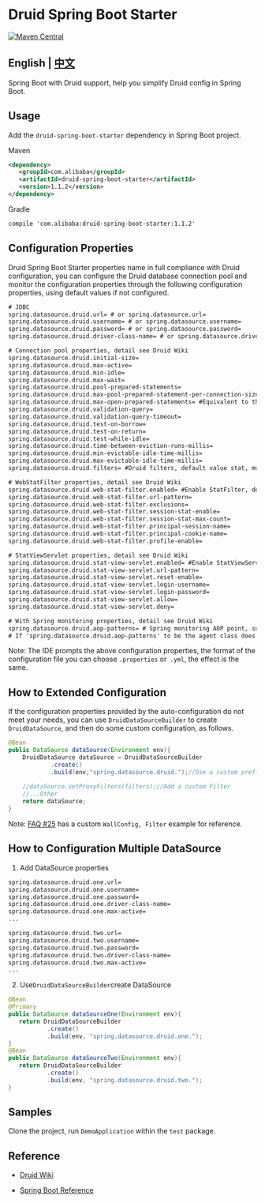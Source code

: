 # Druid Spring Boot Starter
[![Maven Central](https://maven-badges.herokuapp.com/maven-central/com.alibaba/druid-spring-boot-starter/badge.svg)](https://maven-badges.herokuapp.com/maven-central/com.alibaba/druid-spring-boot-starter/)

## English | [中文](https://github.com/alibaba/druid/blob/master/druid-spring-boot-starter/README.md)
Spring Boot with Druid support, help you simplify Druid config in Spring Boot.

## Usage
Add the ```druid-spring-boot-starter``` dependency in Spring Boot project.

Maven
```xml
<dependency>
   <groupId>com.alibaba</groupId>
   <artifactId>druid-spring-boot-starter</artifactId>
   <version>1.1.2</version>
</dependency>
```
Gradle
```xml
compile 'com.alibaba:druid-spring-boot-starter:1.1.2'

```

## Configuration Properties
Druid Spring Boot Starter properties name in full compliance with Druid configuration, you can configure the Druid database connection pool and monitor the configuration properties through the following configuration properties, using default values if not configured.
```xml
# JDBC
spring.datasource.druid.url= # or spring.datasource.url= 
spring.datasource.druid.username= # or spring.datasource.username=
spring.datasource.druid.password= # or spring.datasource.password=
spring.datasource.druid.driver-class-name= # or spring.datasource.driver-class-name=

# Connection pool properties, detail see Druid Wiki
spring.datasource.druid.initial-size=
spring.datasource.druid.max-active=
spring.datasource.druid.min-idle=
spring.datasource.druid.max-wait=
spring.datasource.druid.pool-prepared-statements=
spring.datasource.druid.max-pool-prepared-statement-per-connection-size= 
spring.datasource.druid.max-open-prepared-statements= #Equivalent to the above 'max-pool-prepared-statement-per-connection-size'
spring.datasource.druid.validation-query=
spring.datasource.druid.validation-query-timeout=
spring.datasource.druid.test-on-borrow=
spring.datasource.druid.test-on-return=
spring.datasource.druid.test-while-idle=
spring.datasource.druid.time-between-eviction-runs-millis=
spring.datasource.druid.min-evictable-idle-time-millis=
spring.datasource.druid.max-evictable-idle-time-millis=
spring.datasource.druid.filters= #Druid filters, default value stat, multiple separated by comma.

# WebStatFilter properties, detail see Druid Wiki
spring.datasource.druid.web-stat-filter.enabled= #Enable StatFilter, default value true.
spring.datasource.druid.web-stat-filter.url-pattern=
spring.datasource.druid.web-stat-filter.exclusions=
spring.datasource.druid.web-stat-filter.session-stat-enable=
spring.datasource.druid.web-stat-filter.session-stat-max-count=
spring.datasource.druid.web-stat-filter.principal-session-name=
spring.datasource.druid.web-stat-filter.principal-cookie-name=
spring.datasource.druid.web-stat-filter.profile-enable=

# StatViewServlet properties, detail see Druid Wiki
spring.datasource.druid.stat-view-servlet.enabled= #Enable StatViewServlet, default value true.
spring.datasource.druid.stat-view-servlet.url-pattern=
spring.datasource.druid.stat-view-servlet.reset-enable=
spring.datasource.druid.stat-view-servlet.login-username=
spring.datasource.druid.stat-view-servlet.login-password=
spring.datasource.druid.stat-view-servlet.allow=
spring.datasource.druid.stat-view-servlet.deny=

# With Spring monitoring properties, detail see Druid Wiki
spring.datasource.druid.aop-patterns= # Spring monitoring AOP point, such as x.y.z.service.*, multiple separated by comma.
# If 'spring.datasource.druid.aop-patterns' to be the agent class does not define interface need set 'spring.aop.proxy-target-class = true' .
```
Note: The IDE prompts the above configuration properties, the format of the configuration file you can choose ```.properties``` or``` .yml```, the effect is the same.
## How to Extended Configuration
If the configuration properties provided by the auto-configuration do not meet your needs, you can use ```DruidDataSourceBuilder``` to create ``` DruidDataSource```, and then do some custom configuration, as follows.

```java
@Bean
public DataSource dataSource(Environment env){
    DruidDataSource dataSource = DruidDataSourceBuilder
            .create()
            .build(env,"spring.datasource.druid.");//Use a custom prefix
    
    //dataSource.setProxyFilters(filters);//Add a custom Filter
    //...Other
    return dataSource;
}
```
Note: [FAQ #25](https://github.com/alibaba/druid/wiki/FAQ#25-how-to-add-custom-wallconfig-filter-in-the-spring-boot-) has a custom ```WallConfig, Filter``` example for reference.

## How to Configuration Multiple DataSource
1. Add DataSource properties
```xml
spring.datasource.druid.one.url=
spring.datasource.druid.one.username=
spring.datasource.druid.one.password=
spring.datasource.druid.one.driver-class-name=
spring.datasource.druid.one.max-active=
...

spring.datasource.druid.two.url=
spring.datasource.druid.two.username=
spring.datasource.druid.two.password=
spring.datasource.druid.two.driver-class-name=
spring.datasource.druid.two.max-active=
...
```
2. Use```DruidDataSourceBuilder```create DataSource
```java
@Bean
@Primary
public DataSource dataSourceOne(Environment env){
   return DruidDataSourceBuilder
           .create()
           .build(env, "spring.datasource.druid.one.");
}
@Bean
public DataSource dataSourceTwo(Environment env){
   return DruidDataSourceBuilder
           .create()
           .build(env, "spring.datasource.druid.two.");
}
```

## Samples
Clone the project, run ```DemoApplication``` within the ```test``` package.

## Reference
- [Druid Wiki](https://github.com/alibaba/druid/wiki)

- [Spring Boot Reference](http://docs.spring.io/spring-boot/docs/current/reference/htmlsingle/)